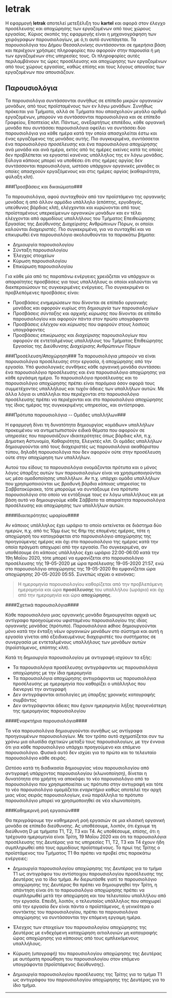 # letrak #

Η εφαρμογή **letrak** αποτελεί μετεξέλιξη του **kartel** και αφορά στον έλεγχο προσέλευσης και αποχώρησης των εργαζομένων από τους χώρους εργασίας.  Κύριος σκοπός της εφαρμογής είναι η μηχανογράφηση των χειρόγραφων παρουσιολογίων, με ό,τι αυτό συνεπάγεται. Τα παρουσιολόγια του Δήμου Θεσσαλονίκης συντάσσονται σε ημερήσια βάση και περιέχουν χρήσιμες πληροφορίες που αφορούν στην παρουσία ή μη των εργαζομένων στις υπηρεσίες τους. Οι πληροφορίες αυτές περιλαμβάνουν τις ώρες προσέλευσης και αποχώρησης των εργαζομένων από τους χώρους εργασίας, καθώς επίσης και τους λόγους απουσίας των εργαζομένων που απουσιάζουν.

## Παρουσιολόγια ##

Τα παρουσιολόγια συντάσσονται συνήθως σε επίπεδο μικρών οργανικών μονάδων, από τους προϊσταμένους των εν λόγω μονάδων. Συνήθως πρόκειται για Τμήματα, αλλά σε Τμήματα που απασχολούν μεγάλο αριθμό εργαζομένων, μπορούν να συντάσσονται παρουσιολόγια και σε επίπεδο Γραφείου, Εποπτείας κλπ. Πάντως, ανεξαρτήτως επιπέδου, κάθε οργανική μονάδα που συντάσσει παρουσιολόγια οφείλει να συντάσσει δύο παρουσιολόγια για κάθε ημέρα κατά την οποία απασχολείται έστω και ένας εργαζόμενος της μονάδας αυτής. Πιο συγκεκριμένα, συντάσσεται ένα παρουσιολόγιο *προσέλευσης* και ένα παρουσιολόγιο *αποχώρησης* ανά μονάδα και ανά ημέρα, εκτός από τις ημέρες εκείνες κατά τις οποίες δεν προβλέπεται να εργαστεί κανένας υπάλληλος της εν λόγω μονάδας. Εύλογα κάποιος μπορεί να υποθέσει ότι στις ημέρες αργίας δεν συντάσσονται παρουσιολόγια, ωστόσο υπάρχουν οργανικές μονάδες οι οποίες απασχοούν εργαζόμενους και στις ημέρες αργίας (καθαριότητα, φύλαξη κλπ).

###Προσβάσεις και δικαιώματα###

Τα παρουσιολόγια, αφού συνταχθούν από τον προϊστάμενο της οργανικής μονάδας ή από άλλον αρμόδιο υπάλληλο (επόπτης, εργοδηγός, υπεύθυνος βάρδιας κλπ), ελέγχονται και κυρώνονται από τους προϊσταμένους υπερκείμενων οργανικών μονάδων και εν τέλει ελέγχονται από αρμοδίους υπαλλήλους του Τμήματος Επειθεώρησης Εργασίας της Διεύθυνσης Διαχείρισης Ανθρώπινων Πόρων, οι οποίοι καλούνται *διαχειριστές*. Πιο συγκεκριμένα, για να συνταχθεί και να επικυρωθεί ένα παρουσιολόγιο ακολουθούνται τα παρακάτω βήματα:

- Δημιουργία παρουσιολογίου
- Σύνταξη παρουσιολογίου
- Έλεγχος στοιχείων
- Κύρωση παρουσιολογίου
- Επικύρωση παρουσιολογίου

Για κάθε μία από τις παραπάνω ενέργειες χρειάζεται να υπάρχουν οι απαραίτητες προσβάσεις για τους υπαλλήλους οι οποίοι καλούνται να διεκπεραιώσουν τις συγκεκριμένες ενέργειες. Πιο συγκεκριμένα οι προβλεπόμενες προσβάσεις είναι:

- Προσβάσεις *ενημερώσεων* που δίνονται σε επίπεδο οργανικής μονάδας και αφορούν κυρίως στη *δημιουργία* των παρουσιολογίων
- Προσβάσεις *σύνταξης* και αρχικής *κύρωσης* που δίνονται σε επίπεδο παρουσιολογίου και αφορούν πάντα στον πρώτο υπογράφοντα
- Προσβάσεις *ελέγχου* και *κύρωσης* που αφορούν στους λοιπούς υπογράφοντες
- Προσβάσεις *επικύρωσης* και *διαχείρισης* παρουσιολογίων που αφορούν σε εντεταλμένους υπαλλήλους του Τμήματος Επιθεώρησης Εργασίας της Διεύθυνσης Διαχείρισης Ανθρώπινων Πόρων

###Προσέλευση/Αποχώρηση###
Τα παρουσιολόγια μπορούν να είναι παρουσιολόγια προσέλευσης στην εργασία, ή αποχώρησης από την εργασία. Υπό φυσιολογικές συνθήκες κάθε οργανική μονάδα συντάσσει ένα παρουσιολόγιο προσέλευσης και ένα παρουσιολόγιο αποχώρησης για κάθε εργάσιμη ημέρα. Το παρουσιολόγιο προσέλευσης και το παρουσιολόγιο αποχώρησης πρέπει είναι παρόμοια όσον αφορά τους συμμετέχοντες υπαλλήλους και τυχόν άδειες των υπαλλήλων αυτών. Με άλλα λόγια οι υπάλληλοι που περιέχονται στο παρουσιολόγιο προσέλευσης πρέπει να περιέχονται και στο παρουσιολόγιο αποχώρησης της ίδιας ημέρας της συγκεκριμένης υπηρεσίας, και αντίστροφα.

###Πρότυπα παρουσιολόγια -- Ομάδες υπαλλήλων###

Η εφαρμογή δίνει τη δυνατότητα δημιουργίας «ομάδων» υπαλλήλων προκειμένου να αντιμετωπιστούν ειδικά θέματα που αφορούν σε υπηρεσίες που παρουσιάζουν ιδιαιτερότητες όπως βάρδιες κλπ, π.χ. Δημοτικη Αστυνομία, Καθαριότητα, Ελεγκτές κλπ. Οι ομάδες υπαλλήλων δημιουργούνται από τους διαχειριστές ως παρουσιολόγια ακαθόριστου τύπου, δηλαδή παρουσιολόγια που δεν αφορούν ούτε στην προσέλευση ούτε στην αποχώρηση των υπαλλήλων.

Αυτού του είδους τα παρουσιολόγια ονομάζονται πρότυπα και ο μόνος λόγος ύπαρξης αυτών των παρουσιολογίων είναι να χρησιμοποιηούνται ως μέσο ομαδοποίησης υπαλλήλων. Αν π.χ. υπάρχει ομάδα υπαλλήλων που χρησιμοποιούνται ως βραδυνή βάρδια κάποιας υπηρεσίας τα Σαββατοκύριακα, τότε μπορούμε να συντάξουμε ένα πρότυπο παρουσιολόγιο στο οποίο να εντάξουμε τους εν λόγω υπαλλήλους και με βάση αυτό να δημιουργούμε κάθε Σάββατο τα απαραίτητα παρουσιολόγια προσέλευσης και αποχώρησης των υπαλλήλων αυτών.

####Ιδιαιτερότητες ωραρίου####

Αν κάποιος υπάλληλος έχει ωράριο το οποίο εκτείνεται σε διάστημα δύο ημερών, π.χ. από τις 10μμ έως τις 6πμ της επομένης ημέρας, τότε η αποχώρησή του καταγράφεται στο παρουσιολόγιο αποχώρησης της προηγούμενης ημέρας και όχι στο παρουσιολόγιο της ημέρας κατά την οποία πράγματι αποχωρεί από την εργασία. Πιο συγκεκριμένα, αν υποθέσουμε ότι κάποιος υπάλληλος έχει ωράριο 22:00-06:00 κατά την 19η Μαΐου 2020, τότε μπορεί να εμφανίζεται στο παρουσιολόγιο προσέλευσης τής 19-05-2020 με ώρα πρσέλευσης 19-05-2020 21:57, ενώ στο παρουσιολόγιο αποχώρησης της 19-05-2020 θα εμφανίζεται ώρα αποχώρησης 20-05-2020 05:55. Συνεπώς ισχύει ο κανόνας:

> Η ημερομηνία παρουσιολογίου καθορίζεται από την προβλεπόμενη ημερομηνία και ώρα **προσέλευσης** του υπαλλήλου (ωράριο) και όχι από την ημερομηνία και ώρα **αποχώρησης**.

####Σχετικά παρουσιολόγια####

Κάθε παρουσιολόγιο μιας οργανικής μονάδα δημιουργείται αρχικά ως αντίγραφο προηγούμενου υφισταμένου παρουσιολογίου της ιδίας οργανικής μονάδας (πρότυπο). Παρουσιολόγια adhoc δημιουργούνται μόνο κατά την ένταξη νέων οργανικών μονάδων στο σύστημα και αυτή η εργασία γίνεται από εξειδικευμένους διαχειριστές του συστήματος σε συνεργασία με εντεταλμένους υπαλλήλους των μονάδων αυτών (προϊστάμενος, επόπτης κλπ).

Κατά τη δημιουργία παρουσιολογίου με αντιγραφή ισχύουν τα εξής:

- Τα παρουσιολόγια προσέλευσης αντιγράφονται ως παρουσιολόγια αποχώρησης με την ίδια ημερομηνία
- Τα παρουσιολόγια αποχώρησης αντιγράφονται ως παρουσιολόγια προσέλευσης με ημερομηνία που καθορίζει ο υπάλληλος που διενεργεί την αντιγραφή
- Δεν αντιγράφονται αιτιολογίες μη ύπαρξης χρονικής καταγραφής συμβάντος
- Δεν αντιγράφονται άδειες που έχουν ημερομηνία λήξης προγενέστερη της ημερομηνίας παρουσιολογίου

####Εναρκτήρια παρουσιολόγια####

Τα νέα παρουσιολόγια δημιουργούνται συνήθως ως αντίγραφα προηγουμένων παρουσιολογίων. Με τον τρόπο αυτό σχηματίζεται συν τω χρόνω μια αλυσίδα σχετικών μεταξύ τους παρουσιολογίων, με την έννοια ότι για κάθε παρουσιολόγιο υπάρχει προηγούμενο και επόμενο παρουσιολόγιο. Φυσικά αυτό δεν ισχύει για το πρώτο και το τελευταίο παρουσιολόγιο κάθε σειράς.

Ωστόσο κατά τη διαδικασία δημιουργίας νέου παρουσιολογίου από αντιγραφή υπάρχοντος παρουσιολογίου (κλωνοποίηση), δίνεται η δυνατότητα στο χρήστη να αποκόψει το νέο παρουσιολόγιο από το παρουσιολόγιο που χρησιμοποιείται ως πρότυπο στην αντιγραφή και τότε το νέο παρουσιολόγιο ομομάζεται *εναρκτήριο* καθώς αποτελεί την αρχή μιας νέας σειράς παρουσιολογίων, ενώ παράλληλα το πρότυπο παρουσιολόγιο μπορεί να χρησιμοποιηθεί σε νέα κλωνοποίηση. 

###Καθημερινή ροή εργασιών###

Θα περιγράψουμε την καθημερινή ροή εργασιών σε μια κλασική οργανική μονάδα σε επίπεδο διεύθυνσης. Ας υποθέσουμε, λοιπόν, ότι έχουμε τη διεύθυνση D με τμήματα T1, T2, T3 και T4. Ας υποθέσουμε, επίσης, ότι η τρέχουσα ημερομηνία είναι Τρίτη, 19 Μαΐου 2020 και ότι τα παρουσιολόγια προσέλευσης της Δευτέρας για τις υπηρεσίες T1, T2, T3 και T4 έχουν ήδη συμπληρωθεί από τους αρμοδίους προϊσταμένους. Το πρωί της Τρίτης ο προϊστάμενος του Τμήματος T1 θα πρέπει να προβεί στις παρακάτω ενέργειες:

- Δημιουργία παρουσιολογίου αποχώρησης της Δευτέρας για το τμήμα T1 ως αντιγράφου του αντίστοιχου παρουσιολογίου προσέλευσης της Δευτέρας για το ίδιο τμήμα. Αν διερωτάσθε γιατί το παρουσιολόγιο αποχώρησης της Δευτέρας θα πρέπει να δημιουργηθεί την Τρίτη, η απάντηση είναι ότι το παρουσιολόγιο αποχώρησης πρέπει να συμπληρωθεί μετά την αποχώρηση και του τελευταίου υπαλλήλου από την εργασία. Επειδή, λοιπόν, ο τελευταίος υπάλληλος που αποχωρεί από την εργασία δεν είναι πάντα ο προϊστάμενος, ή γενικότερα ο συντάκτης του παρουσιολογίου, πρέπει τα παρουσιολόγια αποχώρησης να συντάσσονται την επόμενη εργαιμη ημέρα.

- Έλεγχος των στοιχείων του παρουσιολογίου αποχώρησης της Δευτέρας με ενδεχόμενη καταχώρηση αιτιολογιών μη καταγραφής ώρας αποχώρησης για κάποιους από τους εμπλεκόμενους υπαλλήλους.

- Κύρωση (υπογραφή) του παρουσιολογίου αποχώρησης της Δευτέρας με αυτόματη προώθηση του παρουσιολογίου στον επόμενο υπογράφοντα (προϊστάμενος διεύθυνσης).

- Δημιουργία παρουσιολογίου προσέλευσης της Τρίτης για το τμήμα T1 ως αντιγράφου του παρουσιολογίου αποχώρησης της Δευτέρας για το ίδιο τμήμα.


 ****
